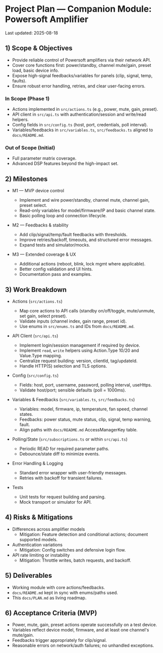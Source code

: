 # Project Plan — Companion Module: Powersoft Amplifier

Last updated: 2025-08-18

## 1) Scope & Objectives

- Provide reliable control of Powersoft amplifiers via their network API.
- Cover core functions first: power/standby, channel mute/gain, preset load, basic device info.
- Expose high-signal feedbacks/variables for panels (clip, signal, temp, faults).
- Ensure robust error handling, retries, and clear user-facing errors.

### In Scope (Phase 1)
- Actions implemented in `src/actions.ts` (e.g., power, mute, gain, preset).
- API client in `src/api.ts` with authentication/session and write/read helpers.
- Config fields in `src/config.ts` (host, port, credentials, poll interval).
- Variables/feedbacks in `src/variables.ts`, `src/feedbacks.ts` aligned to `docs/README.md`.

### Out of Scope (Initial)
- Full parameter matrix coverage. 
- Advanced DSP features beyond the high-impact set.

## 2) Milestones

- M1 — MVP device control
  - Implement and wire power/standby, channel mute, channel gain, preset select.
  - Read-only variables for model/firmware/IP and basic channel state.
  - Basic polling loop and connection lifecycle.

- M2 — Feedbacks & stability
  - Add clip/signal/temp/fault feedbacks with thresholds.
  - Improve retries/backoff, timeouts, and structured error messages.
  - Expand tests and simulator/mocks.

- M3 — Extended coverage & UX
  - Additional actions (reboot, blink, lock mgmt where applicable).
  - Better config validation and UI hints.
  - Documentation pass and examples.

## 3) Work Breakdown

- Actions (`src/actions.ts`)
  - Map core actions to API calls (standby on/off/toggle, mute/unmute, set gain, select preset).
  - Validate inputs (channel index, gain range, preset id).
  - Use enums in `src/enums.ts` and IDs from `docs/README.md`.

- API Client (`src/api.ts`)
  - Implement login/session management if required by device.
  - Implement `read`, `write` helpers using Action.Type 10/20 and Value.Type mapping.
  - Centralize request building: version, clientId, tag/updateId.
  - Handle HTTP(S) selection and TLS options.

- Config (`src/config.ts`)
  - Fields: host, port, username, password, polling interval, useHttps.
  - Validate host/port; sensible defaults (poll = 1000ms).

- Variables & Feedbacks (`src/variables.ts`, `src/feedbacks.ts`)
  - Variables: model, firmware, ip, temperature, fan speed, channel states.
  - Feedbacks: power status, mute status, clip, signal, temp warning, fault.
  - Align paths with `docs/README.md` AccessManagerKey table.

- Polling/State (`src/subscriptions.ts` or within `src/api.ts`)
  - Periodic READ for required parameter paths.
  - Debounce/state diff to minimize events.

- Error Handling & Logging
  - Standard error wrapper with user-friendly messages.
  - Retries with backoff for transient failures.

- Tests
  - Unit tests for request building and parsing.
  - Mock transport or simulator for API.

## 4) Risks & Mitigations

- Differences across amplifier models
  - Mitigation: Feature detection and conditional actions; document supported models.
- Authentication variations
  - Mitigation: Config switches and defensive login flow.
- API rate limiting or instability
  - Mitigation: Throttle writes, batch requests, and backoff.

## 5) Deliverables

- Working module with core actions/feedbacks.
- `docs/README.md` kept in sync with enums/paths used.
- This `docs/PLAN.md` as living roadmap.

## 6) Acceptance Criteria (MVP)

- Power, mute, gain, preset actions operate successfully on a test device.
- Variables reflect device model, firmware, and at least one channel's mute/gain.
- Feedbacks trigger appropriately for clip/signal.
- Reasonable errors on network/auth failures; no unhandled exceptions.
